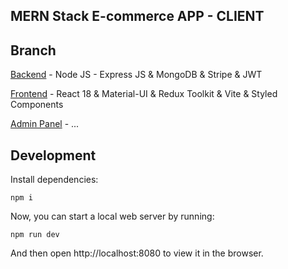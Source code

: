 ## MERN Stack E-commerce APP - CLIENT

## Branch
[Backend](https://github.com/fulutas/mern-ecommerce/tree/main) - Node JS - Express JS & MongoDB & Stripe & JWT


[Frontend](https://github.com/fulutas/mern-ecommerce/tree/client) - React 18 & Material-UI & Redux Toolkit & Vite & Styled Components


[Admin Panel](https://github.com/fulutas/mern-ecommerce/tree/admin-panel) - ...

## Development

Install dependencies:

```
npm i
```

Now, you can start a local web server by running:

```
npm run dev
```

And then open http://localhost:8080 to view it in the browser.

